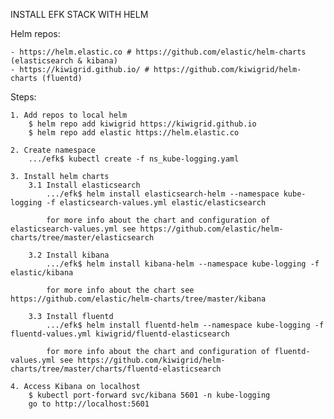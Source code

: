 INSTALL EFK STACK WITH HELM

Helm repos:

    - https://helm.elastic.co # https://github.com/elastic/helm-charts (elasticsearch & kibana)
    - https://kiwigrid.github.io/ # https://github.com/kiwigrid/helm-charts (fluentd)

Steps:

    1. Add repos to local helm
        $ helm repo add kiwigrid https://kiwigrid.github.io
        $ helm repo add elastic https://helm.elastic.co

    2. Create namespace
        .../efk$ kubectl create -f ns_kube-logging.yaml

    3. Install helm charts
        3.1 Install elasticsearch
            .../efk$ helm install elasticsearch-helm --namespace kube-logging -f elasticsearch-values.yml elastic/elasticsearch

            for more info about the chart and configuration of elasticsearch-values.yml see https://github.com/elastic/helm-charts/tree/master/elasticsearch

        3.2 Install kibana
            .../efk$ helm install kibana-helm --namespace kube-logging -f elastic/kibana

            for more info about the chart see https://github.com/elastic/helm-charts/tree/master/kibana

        3.3 Install fluentd
            .../efk$ helm install fluentd-helm --namespace kube-logging -f fluentd-values.yml kiwigrid/fluentd-elasticsearch

            for more info about the chart and configuration of fluentd-values.yml see https://github.com/kiwigrid/helm-charts/tree/master/charts/fluentd-elasticsearch

    4. Access Kibana on localhost
        $ kubectl port-forward svc/kibana 5601 -n kube-logging
        go to http://localhost:5601

